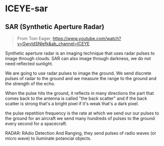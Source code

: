 # ICEYE-sar

## SAR (Synthetic Aperture Radar)

> From Tom Eager, https://www.youtube.com/watch?v=GwyldSNlefk&ab_channel=ICEYE

Synthetic aperture radar is an imaging technique that uses radar pulses to image through clouds. SAR can also image through darkness, we do not need reflected sunlight.

We are going to use radar pulses to image the ground. We send discrete pulses of radar to the ground and we measure the range to the ground and the strength of the echo.

When the pulse hits the ground, it reflects in many directions the part that comes back to the antenna is called "the back scatter" and if the back scatter is strong that's a bright pixel if it's weak that's a dark pixel.

the pulse repetition frequency is the rate at which we send our our pulses to the ground for an aircraft we send many hundreds of pulses to the ground every second for a spacecraft.


RADAR:
RAdio Detection And Ranging, they send pulses of radio waves (or micro wave)  to iluminate potancial objects.
